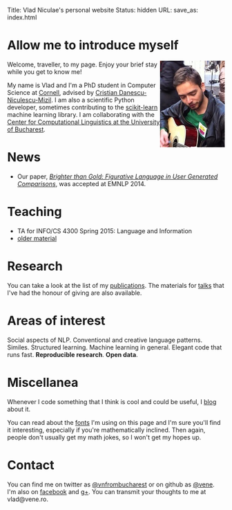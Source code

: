 Title: Vlad Niculae's  personal website
Status: hidden
URL: 
save_as: index.html

# Allow me to introduce myself
<img style="float: right" src="vlad-niculae.jpg" alt="Vlad Niculae" />

Welcome, traveller, to my page. Enjoy your brief stay while you get to
know me!

My name is Vlad and I'm a PhD student in Computer Science
at [Cornell](http://www.cs.cornell.edu/), advised by [Cristian
Danescu-Niculescu-Mizil](http://mpi-sws.org/~cristian/).
I am also a scientific Python developer, sometimes contributing to the
[scikit-learn](http://scikit-learn.org) machine learning library.
I am collaborating with the [Center for Computational Linguistics at
the University of Bucharest](http://nlp.unibuc.ro/).

# News

  - Our paper, [*Brighter than Gold: Figurative Language in User Generated
  Comparisons*](/figurative-comparisons/), was accepted at EMNLP 2014.

# Teaching

  - TA for INFO/CS 4300 Spring 2015: Language and Information
  - [older material](teaching.html)

# Research

You can take a look at the list of my [publications](papers.html).   The
materials for [talks](talks.html) that I've had the honour of giving are also
available.

# Areas of interest 

Social aspects of NLP.  Conventional and creative language patterns.
Similes. Structured learning. Machine learning in general.  Elegant code that
runs fast.  **Reproducible research**. **Open data**.

# Miscellanea

Whenever I code something that I think is cool and could be useful,
I [blog](blog/index.html) about it.

You can read about the [fonts](fonts.html) I'm using on this page and I'm sure
you'll find it interesting, especially if you're mathematically inclined. Then
again, people don't usually get my math jokes, so I won't get my hopes up.

# Contact
You can find me on twitter as
[@vnfrombucharest](https://www.twitter.com/vnfrombucharest) or on github as
[@vene](https://www.github.com/vene). I'm also on
[facebook](https://www.facebook.com/vlad.niculae) and
[g+](http://gplus.to/vladn).
You can transmit your thoughts to me at vlad<span
style="display:none">hunter2</span>@vene.ro.
